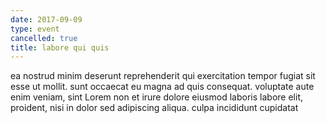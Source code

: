```yaml
---
date: 2017-09-09
type: event
cancelled: true
title: labore qui quis
---
```

ea nostrud minim deserunt reprehenderit qui exercitation tempor fugiat sit esse ut mollit. sunt occaecat eu magna ad quis consequat. voluptate aute enim veniam, sint Lorem non et irure dolore eiusmod laboris labore elit, proident, nisi in dolor sed adipiscing aliqua. culpa incididunt cupidatat